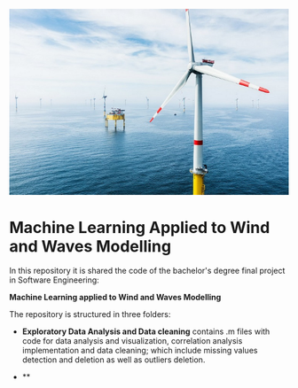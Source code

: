 ![FOWT](https://github.com/MontseSacie/Machine-Learning-and-Big-Data/blob/master/imagenes_tfg/ini.jpg)

# Machine Learning Applied to Wind and Waves Modelling
In this repository it is shared the code of the bachelor's degree final project in Software Engineering:

**Machine Learning applied to Wind and Waves Modelling**

The repository is structured in three folders:
- **Exploratory Data Analysis and Data cleaning** contains .m files with code for data analysis and visualization, correlation analysis implementation and data cleaning; which include missing values detection and deletion as well as outliers deletion.

- **

